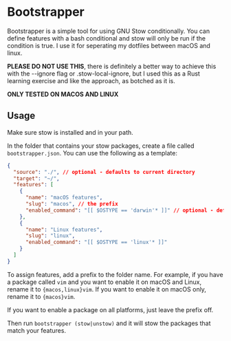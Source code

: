 # Bootstrapper

Bootstrapper is a simple tool for using GNU Stow conditionally. You can define features with a
bash conditional and stow will only be run if the condition is true. I use it for seperating
my dotfiles between macOS and linux.

**PLEASE DO NOT USE THIS**, there is definitely a better way to achieve this with the --ignore
flag or .stow-local-ignore, but I used this as a Rust learning exercise and like the approach,
as botched as it is.

**ONLY TESTED ON MACOS AND LINUX**

## Usage

Make sure stow is installed and in your path.

In the folder that contains your stow packages, create a file called `bootstrapper.json`.
You can use the following as a template:

```json
{
  "source": "./", // optional - defaults to current directory
  "target": "~/",
  "features": [
    {
      "name": "macOS features",
      "slug": "macos", // the prefix
      "enabled_command": "[[ $OSTYPE == 'darwin'* ]]" // optional - defaults to true
    },
    {
      "name": "Linux features",
      "slug": "linux",
      "enabled_command": "[[ $OSTYPE == 'linux'* ]]"
    }
  ]
}
```

To assign features, add a prefix to the folder name. For example, if you have a package called
`vim` and you want to enable it on macOS and Linux, rename it to `{macos,linux}vim`. If you
want to enable it on macOS only, rename it to `{macos}vim`.

If you want to enable a package on all platforms, just leave the prefix off.

Then run `bootstrapper (stow|unstow)` and it will stow the packages that match your features.
